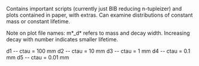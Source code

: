 Contains important scripts (currently just BIB reducing n-tupleizer) and plots contained in paper, with extras. Can examine distributions of constant mass or constant lifetime.

Note on plot file names: m*_d* refers to mass and decay width. Increasing decay with number indicates smaller lifetime.

d1 -- ctau = 100 mm
d2 -- ctau = 10 mm
d3 -- ctau = 1 mm
d4 -- ctau = 0.1 mm
d5 -- ctau = 0.01 mm
